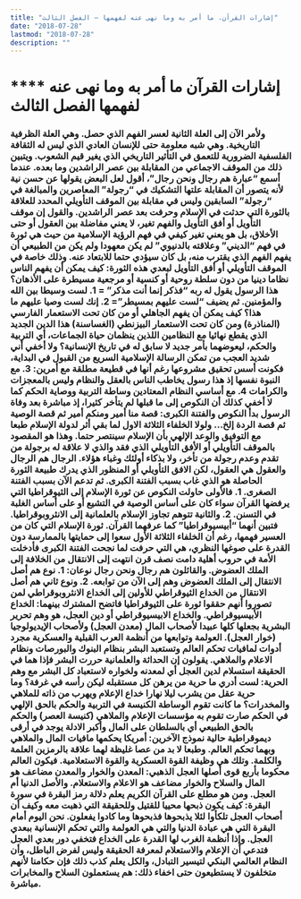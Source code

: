 ```yaml
---
title: "إشارات القرآن، ما أمر به وما نهى عنه لفهمها – الفصل الثالث"
date: "2018-07-28"
lastmod: "2018-07-28"
description: ""
---
```

# **** **إشارات القرآن ما أمر به وما نهى عنه لفهمها الفصل الثالث**

### ولأمر الآن إلى العلة الثانية لعسر الفهم الذي حصل. وهي العلة الظرفية التاريخية. وهي شبه معلومة حتى للإنسان العادي الذي ليس له الثقافة الفلسفية الضرورية للتعمق في التأثير التاريخي الذي يغير قيم الشعوب. ويتبين ذلك من الموقف الاجماعي من المقابلة بين عصر الراشدين وما بعده. عندما أسمع “عبارة هم رجال ونحن رجال”، أقول لعل البعض يقولها عن حسن نية لأنه يتصور أن المقابلة علتها التشكيك في “رجولة” المعاصرين والمبالغة في “رجولة” السابقين وليس في مقابلة بين الموقف التأويلي المحدد للعلاقة بالثورة التي حدثت في الإسلام وحرفت بعد عصر الراشدين. والقول إن موقف التأويل أو أفق التأويل والفهم تغير، لا يعني مفاضلة بين العقول أو حتى الأخلاق، بل هو يعني تغير كيفي في فهم الرؤية الإسلامية من حيث هي ثورة في فهم “الديني” وعلاقته بالدنيوي” لم يكن معهودا ولم يكن من الطبيعي أن يفهم الفهم الذي يقترب منه، بل كان سيؤدي حتما للابتعاد عنه. وذلك خاصة في الموقف التأويلي أو أفق التأويل لبعدي هذه الثورة: كيف يمكن أن يفهم الناس نظاما دينيا من دون سلطة روحية أو كنسية أو مرجعية مسيطرة على الأذهان؟ هذا الرسول يقول له ربه “فذكر إنما أنت مذكر” = 1. لست وسيطا بين الله والمؤمنين. ثم يضيف “لست عليهم بمسيطر”= 2. إنك لست وصيا عليهم ما هذا؟ كيف يمكن أن يفهم الجاهلي أو من كان تحت الاستعمار الفارسي (المناذرة) ومن كان تحت الاستعمار البيزنطي (الغساسنة) هذا الدين الجديد الذي يقطع نهائيا مع النظامين اللذين ينظمان حياة الجماعات، أي التربية والحكم، ليعوضهما بأمر جديد لا سابق له في تاريخ الإنسانية؟ ولا أخفي أني شديد العجب من تمكن الرسالة الإسلامية السريع من القبول في البداية، فكونت أسس تحقيق مشروعها رغم أنها في قطيعة مطلقة مع أمرين: 3. مع النبوة نفسها إذ هذا رسول يخاطب الناس بالعقل والنظام وليس بالمعجزات والكرامات 4. مع أساسي النظام المعتادين وساطة التربية ووصاية الحكم كما لا أخفي كذلك أن النكوص إلى ما قبلها لم يتأخر كثيرا، إذ مباشرة بعد وفاة الرسول بدأ النكوص والفتنة الكبرى: قصة منا أمير ومنكم أمير ثم قصة الوصية ثم قصة الردة إلخ… ولولا الخلفاء الثلاثة الاول لما بقي أثر لدولة الإسلام طبعا مع التوفيق والوعد الإلهي بأن الإسلام سينتصر حتما. وهذا هو المقصود بالموقف التأويلي أو الأفق التأويلي الذي فقد والذي لا علاقة له برجولة من تقدم وعدم رجولة من تأخر، ولا بذكاء أولئك وغباء هؤلاء. الرجال هم الرجال والعقول هي العقول، لكن الافق التأويلي أو المنظور الذي يدرك طبيعة الثورة الحاصلة هو الذي غاب بسبب الفتنة الكبرى. ثم تدعم الآن بسبب الفتنة الصغرى. 1. فالأولى حاولت النكوص عن ثورة الإسلام إلى الثيوقراطيا التي يرفضها القرآن سواء كان على أساس الوصية في التشيع أو على أساس الغلبة في التسنن. 2. والثانية تتوهم تجاوز الإسلام بالعلمانية إلى الانثروبوقراطيا. فتبين أنهما “أبيسيوقراطيا” كما عرفهما القرآن. ثورة الإسلام التي كان من العسير فهمها، رغم أن الخلفاء الثلاثة الأول سعوا إلى حمايتها بالممارسة دون القدرة على صوغها النظري، هي التي حرفت لما نجحت الفتنة الكبرى فأدخلت الأمة في حروب أهلية دامت نصف قرن انتهت إلى الانتقال من الخلافة إلى الملك العضوض. والقائلون هم رجال ونحن رجال نوعان: 1. نوع هم أصل الانتقال إلى الملك العضوض وهم إلى الآن من توابعه. 2. ونوع ثاني هم أصل الانتقال من الخداع الثيوقراطي للأولين إلى الخداع الانثروبوقراطي لمن تصوروا أنهم حققوا ثورة على الثيوقراطيا فاتضح المشترك بينهما: الخداع الأبيسيوقراطي. والخداع الابيسيوقراطي أو دين العجل، هو وهم تحرير البشرية بجعلها كلها عبيدا لأصحاب المال (معدن العجل) ولأصحاب الإيديولوجيا (خوار العجل). العولمة وتوابعها من أنظمة العرب القبلية والعسكرية مجرد أدوات لمافيات تحكم العالم وتستعبد البشر بنظام البنوك والبورصات ونظام الاعلام والملاهي. يقولون إن الحداثة والعلمانية حررت البشر فإذا هما في الحقيقة استسلام لدين العجل أي لمعدنه ولخواره لاستعباد كل البشر مع وهم الحرية: لست أدري ما حرية من يرهن كل مستقبله ليكن رأسه في غرفة؟ وما حرية عقل من يشرب ليلا نهارا خداع الإعلام ويهرب من ذاته للملاهي والمخدرات؟ ما كانت تقوم الوساطة الكنيسة في التربية والحكم بالحق الإلهي في الحكم صارت تقوم به مؤسسات الإعلام والملاهي (كنيسة العصر) والحكم بالحق الطبيعي أي بالسلطان على المال وأكبر الادلة يوجد في أرقى ديموقراطية حالية نموذج الآخرين: أمريكا يحكمها مافيات المال والملاهي وبهما تحكم العالم. وطبعا لا بد من عصا غليظة لهما علاقة بالرمزين العلمة والكلمة. وتلك هي وظيفة القوة العسكرية والقوة الاستعلامية. فيكون العالم محكوما بأربع قوى أصلها العجل الذهبي: المعدن والخوار والمعدن مضاعف هو المال والسلاح والخوار مضاعف هو الاعلام والاستعلام. والأصل الدنيا أم العجل. ومن هو مطلع على القرآن الكريم يعلم دلالة رمز البقرة في سورة البقرة: كيف يكون ذبحها محييا للقتيل وللحقيقة التي ذهبت معه وكيف أن أصحاب العجل تلكأوا لئلا يذبحوها فذبحوها وما كادوا يفعلون. نحن اليوم أمام البقرة التي هي عبادة الدنيا والتي هي العولمة والتي تحكم الإنسانية ببعدي العجل. وإذا أنظمة الغرب لها القدرة على الخداع فتخفي دور بعدي العجل فتدعي أن الإعلام والاستعلام لمعرفة الحقيقة وليس لفرض الباطل، وأن النظام العالمي البنكي لتيسير التبادل، والكل يعلم كذب ذلك فإن حكامنا لأنهم متخلفون لا يستطيعون حتى اخفاء ذلك: هم يستعملون السلاح والمخابرات مباشرة.

###